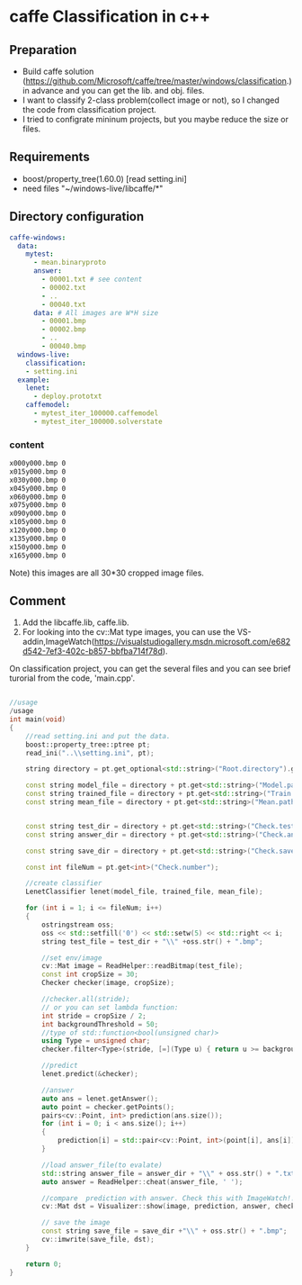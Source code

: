 # caffe Classification in c++

## Preparation
+ Build caffe solution (https://github.com/Microsoft/caffe/tree/master/windows/classification.) in advance and you can get the lib. and obj. files.
+ I want to classify 2-class problem(collect image or not), so I changed the code from classification project.
+ I tried to configrate mininum projects, but you maybe reduce the size or files.

## Requirements
+ boost/property_tree(1.60.0) [read setting.ini]
+ need files "~/windows-live/libcaffe/*"

## Directory configuration

```yml
caffe-windows:
  data:
    mytest:
	  - mean.binaryproto
      answer:
        - 00001.txt # see content
		- 00002.txt
		- ..
		- 00040.txt
      data: # All images are W*H size
	    - 00001.bmp
		- 00002.bmp
		- ..
		- 00040.bmp
  windows-live:
    classification:
	- setting.ini
  example:
    lenet:
	  - deploy.prototxt
	caffemodel:
	  - mytest_iter_100000.caffemodel
	  - mytest_iter_100000.solverstate
```

### content

```txt
x000y000.bmp 0
x015y000.bmp 0
x030y000.bmp 0
x045y000.bmp 0
x060y000.bmp 0
x075y000.bmp 0
x090y000.bmp 0
x105y000.bmp 0
x120y000.bmp 0
x135y000.bmp 0
x150y000.bmp 0
x165y000.bmp 0
```

Note) this images are all 30*30 cropped image files.

## Comment

1. Add the libcaffe.lib, caffe.lib.
2. For looking into the cv::Mat type images, you can use the VS-addin,ImageWatch(https://visualstudiogallery.msdn.microsoft.com/e682d542-7ef3-402c-b857-bbfba714f78d).

On classification project, you can get the several files and you can see brief turorial from the code, 'main.cpp'.

```cpp

//usage
/usage
int main(void)
{
	//read setting.ini and put the data.
	boost::property_tree::ptree pt;
	read_ini("..\\setting.ini", pt);

	string directory = pt.get_optional<std::string>("Root.directory").get();

	const string model_file = directory + pt.get<std::string>("Model.path");
	const string trained_file = directory + pt.get<std::string>("Train.path");
	const string mean_file = directory + pt.get<std::string>("Mean.path");


	const string test_dir = directory + pt.get<std::string>("Check.test");
	const string answer_dir = directory + pt.get<std::string>("Check.answer");

	const string save_dir = directory + pt.get<std::string>("Check.save");

	const int fileNum = pt.get<int>("Check.number");

	//create classifier
	LenetClassifier lenet(model_file, trained_file, mean_file);

	for (int i = 1; i <= fileNum; i++)
	{
		ostringstream oss;
		oss << std::setfill('0') << std::setw(5) << std::right << i;
		string test_file = test_dir + "\\" +oss.str() + ".bmp";

		//set env/image
		cv::Mat image = ReadHelper::readBitmap(test_file);
		const int cropSize = 30;
		Checker checker(image, cropSize);

		//checker.all(stride);
		// or you can set lambda function:
		int stride = cropSize / 2;
		int backgroundThreshold = 50;
		//type of std::function<bool(unsigned char)>
		using Type = unsigned char;
		checker.filter<Type>(stride, [=](Type u) { return u >= backgroundThreshold; }, cropSize * cropSize * 0.25);

		//predict
		lenet.predict(&checker);

		//answer
		auto ans = lenet.getAnswer();
		auto point = checker.getPoints();
		pairs<cv::Point, int> prediction(ans.size());
		for (int i = 0; i < ans.size(); i++)
		{
			prediction[i] = std::pair<cv::Point, int>(point[i], ans[i]);
		}

		//load answer_file(to evalate)
		std::string answer_file = answer_dir + "\\" + oss.str() + ".txt";
		auto answer = ReadHelper::cheat(answer_file, ' ');

		//compare  prediction with answer. Check this with ImageWatch!!
		cv::Mat dst = Visualizer::show(image, prediction, answer, checker.getCropSize());

		// save the image
		const string save_file = save_dir +"\\" + oss.str() + ".bmp";
		cv::imwrite(save_file, dst);
	}

	return 0;
}
```

